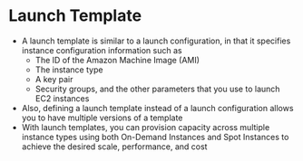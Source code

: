 
#  Launch Template
- A launch template is similar to a launch configuration, in that it specifies instance configuration information such 
  as
   - The ID of the Amazon Machine Image (AMI)
   - The instance type
   - A key pair
   - Security groups, and the other parameters that you use to launch EC2 instances
- Also, defining a launch template instead of a launch configuration allows you to have multiple versions of a template
- With launch templates, you can provision capacity across multiple instance types using both On-Demand Instances and 
  Spot Instances to achieve the desired scale, performance, and cost